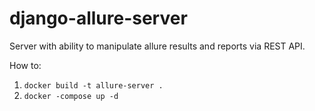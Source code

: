 # django-allure-server
Server with ability to manipulate allure results and reports via REST API.

How to:
1. ```docker build -t allure-server .```
2. ```docker -compose up -d```
